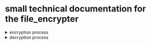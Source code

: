 # small technical documentation for the file_encrypter


<details>
<summary>encryption process</summary>

### encryption process


</details>



<details>
<summary>decryption process</summary>

### decryption process


</details>

